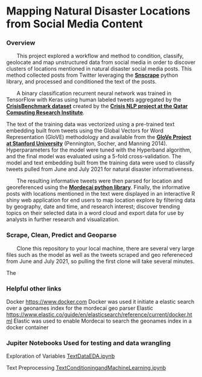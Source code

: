 # Mapping Natural Disaster Locations from Social Media Content
 
### Overview

&nbsp;&nbsp;&nbsp;&nbsp;&nbsp;&nbsp; This project explored a workflow and method to condition, classify, geolocate and map unstructured data from social media in order to discover clusters of locations mentioned in natural disaster social media posts. This method collected posts from Twitter leveraging the **[Snscrape](https://github.com/JustAnotherArchivist/snscrape)** python library, and processed and conditioned the text of the posts. 

&nbsp;&nbsp;&nbsp;&nbsp;&nbsp;&nbsp; A binary classification recurrent neural network was trained in TensorFlow with Keras using human labeled tweets aggregated by the **[CrisisBenchmark dataset](https://crisisnlp.qcri.org/crisis_datasets_benchmarks)** created by the **[Crisis NLP project at the Qatar Computing Research Institute](https://crisisnlp.qcri.org)**. 

The text of the training data was vectorized using a pre-trained text embedding built from tweets using the Global Vectors for Word Representation (GloVE)  methodology and available from the **[GloVe Project at Stanford University](https://nlp.stanford.edu/projects/glove/)** (Pennington, Socher, and Manning 2014). Hyperparameters for the model were tuned with the Hyperband algorithm, and the final model was evaluated using a 5-fold cross-validation. The model and text embedding built from the training data were used to classify tweets pulled from June and July 2021 for natural disaster informativeness. 

&nbsp;&nbsp;&nbsp;&nbsp;&nbsp;&nbsp; The resulting informative tweets were then parsed for location and georeferenced using the **[Mordecai python library](https://github.com/openeventdata/mordecai)**. Finally, the informative posts with locations mentioned in the text were displayed in an interactive R shiny web application for end users to map location explore by  filtering data by geography, date and time, and research interest; discover trending topics on their selected data in a word cloud and export data for use by analysts in further research and visualization.



### Scrape, Clean, Predict and Geoparse
&nbsp;&nbsp;&nbsp;&nbsp;&nbsp;&nbsp; Clone this repository to your local machine, there are several very large files such as the model as well as the tweets scraped and geo refereneced from June and July 2021, so pulling the first clone will take several minutes.

The 




### Helpful other links
Docker									https://www.docker.com
Docker was used it initiate a elastic search over a geonames index for the mordecai geo parser
Elastic 		https://www.elastic.co/guide/en/elasticsearch/reference/current/docker.html
Elastic was used to enable Mordecai to search the geonames index in a docker container




### Jupiter Notebooks Used for testing and data wrangling

Exploration of Variables			[TextDataEDA.ipynb](https://github.com/arboj/arbogast-capstone/blob/c9bfe55972b65e40304e620bea2b03d45ec51169/Code/TextDataEDA.ipynb)

Text Preprocessing			[TextConditioningandMachineLearning.ipynb](https://github.com/arboj/arbogast-capstone/blob/f81faeac7c3be1436587886de6bee341629b2453/Code/TextConditioningandMachineLearning.ipynb)













